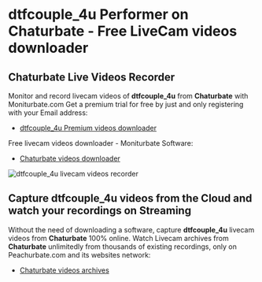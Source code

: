 # dtfcouple_4u Performer on Chaturbate - Free LiveCam videos downloader

## Chaturbate Live Videos Recorder

Monitor and record livecam videos of **dtfcouple_4u** from **Chaturbate** with Moniturbate.com
Get a premium trial for free by just and only registering with your Email address:
* [dtfcouple_4u Premium videos downloader](https://moniturbate.com/request-demo-licence-key.html)

Free livecam videos downloader - Moniturbate Software:
* [Chaturbate videos downloader](https://moniturbate.com/moniturbate-download-software.html)

![dtfcouple_4u livecam videos recorder](https://peachurnet.com/templates/moniturbate-software.png)


## Capture dtfcouple_4u videos from the Cloud and watch your recordings on Streaming

Without the need of downloading a software, capture **dtfcouple_4u** livecam videos from **Chaturbate** 100% online.
Watch Livecam archives from **Chaturbate** unlimitedly from thousands of existing recordings, only on Peachurbate.com and its websites network:
* [Chaturbate videos archives](https://peachurnet.com/)